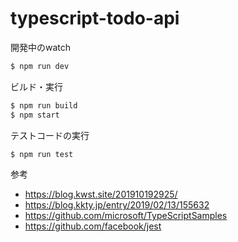 # typescript-todo-api

開発中のwatch
```bash
$ npm run dev
```

ビルド・実行
```bash
$ npm run build
$ npm start
```

テストコードの実行
```bash
$ npm run test
```

参考
- https://blog.kwst.site/201910192925/
- https://blog.kkty.jp/entry/2019/02/13/155632
- https://github.com/microsoft/TypeScriptSamples
- https://github.com/facebook/jest
